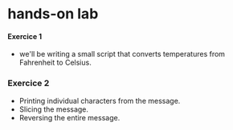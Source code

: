 # hands-on lab

#### Exercice 1

* we'll be writing a small script that converts temperatures from     Fahrenheit to Celsius. 
### Exercice 2

* Printing individual characters from the message.
* Slicing the message.
* Reversing the entire message.

